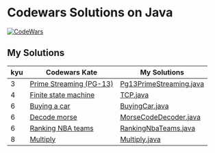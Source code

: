 # Codewars Solutions on Java

[![CodeWars](https://www.codewars.com/users/adrianblade/badges/large)](https://www.codewars.com/users/adrianblade)


## My Solutions
| kyu | Codewars Kate | My Solutions |
| --- | --- | --- |
| 3 | [Prime Streaming (PG-13)](https://www.codewars.com/kata/5519a584a73e70fa570005f5) | [Pg13PrimeStreaming.java](https://github.com/adrianblade/codewars_java_solution/blob/master/src/main/java/kyu3/prime_streaming_pg_13/Pg13PrimeStreaming.java) |
| 4 | [Finite state machine](https://www.codewars.com/kata/a-simplistic-tcp-finite-state-machine-fsm/java) | [TCP.java](https://github.com/adrianblade/codewars_java_solution/blob/master/src/main/java/kyu4/finite_state_machine/TCP.java) |
| 6 | [Buying a car](https://www.codewars.com/kata/554a44516729e4d80b000012) | [BuyingCar.java](https://github.com/adrianblade/codewars_java_solution/blob/master/src/main/java/kyu6/buying_a_car/BuyingCar.java) |
| 6 | [Decode morse](https://www.codewars.com/kata/54b724efac3d5402db00065e/java) | [MorseCodeDecoder.java](https://github.com/adrianblade/codewars_java_solution/blob/master/src/main/java/kyu6/decode_morse/MorseCodeDecoder.java) |
| 6 | [Ranking NBA teams](https://www.codewars.com/kata/5a420163b6cfd7cde5000077) | [RankingNbaTeams.java](https://github.com/adrianblade/codewars_java_solution/blob/master/src/main/java/kyu6/nba_teams/RankingNbaTeams.java) |
| 8 | [Multiply](https://www.codewars.com/kata/50654ddff44f800200000004) | [Multiply.java](https://github.com/adrianblade/codewars_java_solution/blob/master/src/main/java/kyu8/multiply/Multiply.java) |
